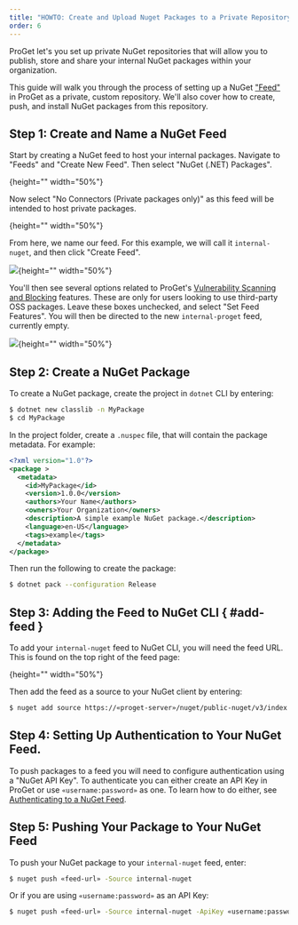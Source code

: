 ```yaml
---
title: "HOWTO: Create and Upload Nuget Packages to a Private Repository in ProGet"
order: 6
---
```


ProGet let's you set up private NuGet repositories that will allow you to publish, store and share your internal NuGet packages within your organization.

This guide will walk you through the process of setting up a NuGet ["Feed"](/docs/proget/feeds/feed-overview) in ProGet as a private, custom repository. We'll also cover how to create, push, and install NuGet packages from this repository.

## Step 1: Create and Name a NuGet Feed

Start by creating a NuGet feed to host your internal packages. Navigate to "Feeds" and "Create New Feed". Then select "NuGet (.NET) Packages".

![](){height="" width="50%"}

Now select "No Connectors (Private packages only)" as this feed will be intended to host private packages.

![](){height="" width="50%"}

From here, we name our feed. For this example, we will call it `internal-nuget`, and then click "Create Feed".

![](/resources/docs/proget-cran-internalfeed.png){height="" width="50%"}

You'll then see several options related to ProGet's [Vulnerability Scanning and Blocking](/docs/proget/sca/vulnerabilities) features. These are only for users looking to use third-party OSS packages. Leave these boxes unchecked, and select "Set Feed Features". You will then be directed to the new `internal-proget` feed, currently empty.

![](/resources/docs/proget-cran-feed-empty.png){height="" width="50%"}

## Step 2: Create a NuGet Package

To create a NuGet package, create the project in `dotnet` CLI by entering:

```bash
$ dotnet new classlib -n MyPackage 
$ cd MyPackage 
```

In the project folder, create a `.nuspec` file, that will contain the package metadata. For example:

```xml
<?xml version="1.0"?> 
<package > 
  <metadata> 
    <id>MyPackage</id> 
    <version>1.0.0</version> 
    <authors>Your Name</authors> 
    <owners>Your Organization</owners> 
    <description>A simple example NuGet package.</description> 
    <language>en-US</language> 
    <tags>example</tags> 
  </metadata> 
</package> 
```

Then run the following to create the package: 

```bash
$ dotnet pack --configuration Release 
```

## Step 3: Adding the Feed to NuGet CLI { #add-feed }

To add your `internal-nuget` feed to NuGet CLI, you will need the feed URL. This is found on the top right of the feed page:

![](){height="" width="50%"}

Then add the feed as a source to your NuGet client by entering:

```bash
$ nuget add source https://«proget-server»/nuget/public-nuget/v3/index.json --name internal-nuget
```

## Step 4: Setting Up Authentication to Your NuGet Feed.

To push packages to a feed you will need to configure authentication using a "NuGet API Key". To authenticate you can either create an API Key in ProGet or use `«username:password»` as one. To learn how to do either, see [Authenticating to a NuGet Feed](/docs/proget/feeds/nuget/#authenticating-to-a-nuget-feed).

## Step 5: Pushing Your Package to Your NuGet Feed

To push your NuGet package to your `internal-nuget` feed, enter:

```bash
$ nuget push «feed-url» -Source internal-nuget
```

Or if you are using `«username:password»` as an API Key:

```bash
$ nuget push «feed-url» -Source internal-nuget -ApiKey «username:password»
```